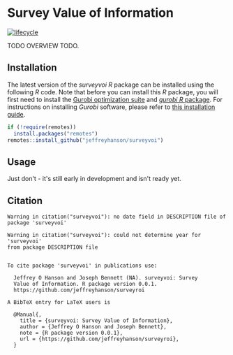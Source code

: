 
<!--- README.md is generated from README.Rmd. Please edit that file -->
Survey Value of Information
===========================

[![lifecycle](https://img.shields.io/badge/Lifecycle-experimental-orange.svg)](https://www.tidyverse.org/lifecycle/#experimental)

TODO OVERVIEW TODO.

Installation
------------

The latest version of the *surveyvoi R* package can be installed using the following *R* code. Note that before you can install this *R* package, you will first need to install the [Gurobi optimization suite](http://www.gurobi.com/) and [*gurobi R* package](https://www.gurobi.com/documentation/8.1/refman/r_api_overview.html). For instructions on installing *Gurobi* software, please refer to [this installation guide](https://CRAN.R-project.org/package=prioritizr/vignettes/gurobi_installation.html).

``` r
if (!require(remotes))
  install.packages("remotes")
remotes::install_github("jeffreyhanson/surveyvoi")
```

Usage
-----

Just don't - it's still early in development and isn't ready yet.

Citation
--------

    Warning in citation("surveyvoi"): no date field in DESCRIPTION file of
    package 'surveyvoi'

    Warning in citation("surveyvoi"): could not determine year for 'surveyvoi'
    from package DESCRIPTION file


    To cite package 'surveyvoi' in publications use:

      Jeffrey O Hanson and Joseph Bennett (NA). surveyvoi: Survey
      Value of Information. R package version 0.0.1.
      https://github.com/jeffreyhanson/surveyroi

    A BibTeX entry for LaTeX users is

      @Manual{,
        title = {surveyvoi: Survey Value of Information},
        author = {Jeffrey O Hanson and Joseph Bennett},
        note = {R package version 0.0.1},
        url = {https://github.com/jeffreyhanson/surveyroi},
      }
